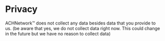 # Privacy
ACHNetwork™ does not collect any data besides data that you provide to us. (be aware that yes, we do not collect data right now. This could change in the future but we have no reason to collect data)
